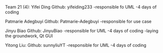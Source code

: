 Team 21 (4):
Yifei Ding
Github: yifeiding233
-responsible fo UML
-4 days of coding

Patmarie Adegbuyi
Github: Patmarie-Adegbuyi
-responsible for use case

Jinyu Biao
Github: JinyuBiao
-responsible for UML
-4 days of coding
-laying the groundwork, Qt GUI

Yitong Liu: 
Github: sunnyliuYT
-responsible for UML
-4 days of coding

